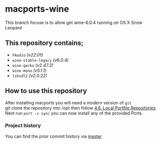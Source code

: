 # macports-wine
This branch focuse is to allow get wine-6.0.4 running on OS X Snow Leopard

## This repository contains;
- `FAudio` *(v22.01)*
- `wine-stable-legacy` *(v6.0.4)*
- `wine-gecko` *(v2.47.2)*
- `wine-mono` *(v5.1.1)*
- `libsdl2` *(v2.0.22)*

## How to use this repository
After installing macports you will need a modern version of `git`\
git clone the repository into /opt then follow [4.6. Local Portfile Repositories](https://guide.macports.org/#development.local-repositories)\
Next run `port -v sync` you can now install any of the provided Ports.

### Project history
You can find the prior commit history via [master](https://github.com/Gcenx/macports-wine/tree/master)
